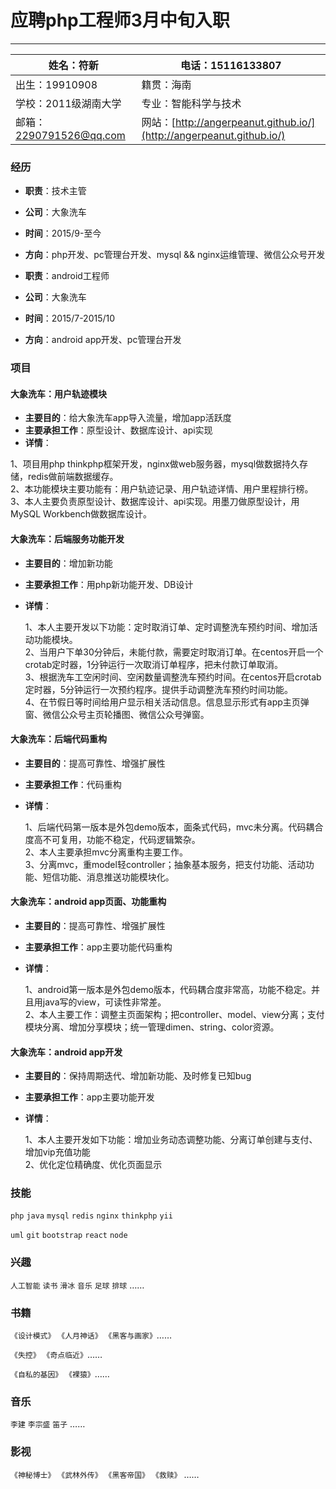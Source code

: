 # 应聘php工程师3月中旬入职
---
|姓名：符新 | 电话：15116133807 |
|---|---|
|出生：19910908 |籍贯：海南|
|学校：2011级湖南大学 |专业：智能科学与技术|
|邮箱：<2290791526@qq.com> |网站：[http://angerpeanut.github.io/](http://angerpeanut.github.io/)|

### 经历
- **职责**：技术主管
- **公司**：大象洗车
- **时间**：2015/9-至今
- **方向**：php开发、pc管理台开发、mysql && nginx运维管理、微信公众号开发<br>


- **职责**：android工程师
- **公司**：大象洗车
- **时间**：2015/7-2015/10
- **方向**：android app开发、pc管理台开发

### 项目
#### 大象洗车：用户轨迹模块
  - **主要目的**：给大象洗车app导入流量，增加app活跃度
  - **主要承担工作**：原型设计、数据库设计、api实现
  - **详情**：

  1、项目用php thinkphp框架开发，nginx做web服务器，mysql做数据持久存储，redis做前端数据缓存。<br>
  2、本功能模块主要功能有：用户轨迹记录、用户轨迹详情、用户里程排行榜。<br>
  3、本人主要负责原型设计、数据库设计、api实现。用墨刀做原型设计，用MySQL Workbench做数据库设计。


#### 大象洗车：后端服务功能开发
  - **主要目的**：增加新功能
  - **主要承担工作**：用php新功能开发、DB设计
  - **详情**：

    1、本人主要开发以下功能：定时取消订单、定时调整洗车预约时间、增加活动功能模块。<br>
    2、当用户下单30分钟后，未能付款，需要定时取消订单。在centos开启一个crotab定时器，1分钟运行一次取消订单程序，把未付款订单取消。<br>
    3、根据洗车工空闲时间、空闲数量调整洗车预约时间。在centos开启crotab定时器，5分钟运行一次预约程序。提供手动调整洗车预约时间功能。<br>
    4、在节假日等时间给用户显示相关活动信息。信息显示形式有app主页弹窗、微信公众号主页轮播图、微信公众号弹窗。

#### 大象洗车：后端代码重构
  - **主要目的**：提高可靠性、增强扩展性
  - **主要承担工作**：代码重构
  - **详情**：

      1、后端代码第一版本是外包demo版本，面条式代码，mvc未分离。代码耦合度高不可复用，功能不稳定，代码逻辑繁杂。<br>
      2、本人主要承担mvc分离重构主要工作。<br>
      3、分离mvc，重model轻controller；抽象基本服务，把支付功能、活动功能、短信功能、消息推送功能模块化。


#### 大象洗车：android app页面、功能重构
  - **主要目的**：提高可靠性、增强扩展性
  - **主要承担工作**：app主要功能代码重构
  - **详情**：

    1、android第一版本是外包demo版本，代码耦合度非常高，功能不稳定。并且用java写的view，可读性非常差。<br>
    2、本人主要工作：调整主页面架构；把controller、model、view分离；支付模块分离、增加分享模块；统一管理dimen、string、color资源。

#### 大象洗车：android app开发
  - **主要目的**：保持周期迭代、增加新功能、及时修复已知bug
  - **主要承担工作**：app主要功能开发
  - **详情**：

    1、本人主要开发如下功能：增加业务动态调整功能、分离订单创建与支付、增加vip充值功能<br>
    2、优化定位精确度、优化页面显示

### 技能
```php``` ```java``` ```mysql``` ```redis``` ```nginx``` ```thinkphp``` ```yii```

```uml``` ```git``` ```bootstrap``` ```react``` ```node```

### 兴趣
```人工智能``` ```读书``` ```滑冰``` ```音乐``` ```足球``` ```排球``` ……

### 书籍
```《设计模式》``` ```《人月神话》``` ```《黑客与画家》```……

```《失控》``` ```《奇点临近》```……

```《自私的基因》``` ```《裸猿》```……
### 音乐
```李建``` ```李宗盛``` ```笛子``` ……
### 影视
```《神秘博士》``` ```《武林外传》``` ```《黑客帝国》``` ```《救赎》``` ……

